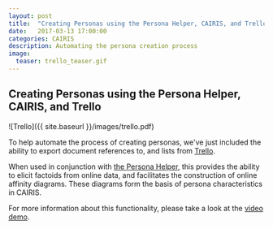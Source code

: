 ```yaml
---
layout: post
title:  "Creating Personas using the Persona Helper, CAIRIS, and Trello"
date:   2017-03-13 17:00:00
categories: CAIRIS
description: Automating the persona creation process
image:
  teaser: trello_teaser.gif
---
```


## Creating Personas using the Persona Helper, CAIRIS, and Trello ##

![Trello]({{ site.baseurl }}/images/trello.pdf)

To help automate the process of creating personas, we've just included the ability to export document references to, and lists from [Trello](https://trello.com).  

When used in conjunction with [the Persona Helper](http://cairis.org/cairis/personahelper/), this provides the ability to elicit factoids from online data, and facilitates the construction of online affinity diagrams. These diagrams form the basis of persona characteristics in CAIRIS.

For more information about this functionality, please take a look at the [video demo](https://vimeo.com/208162116).
